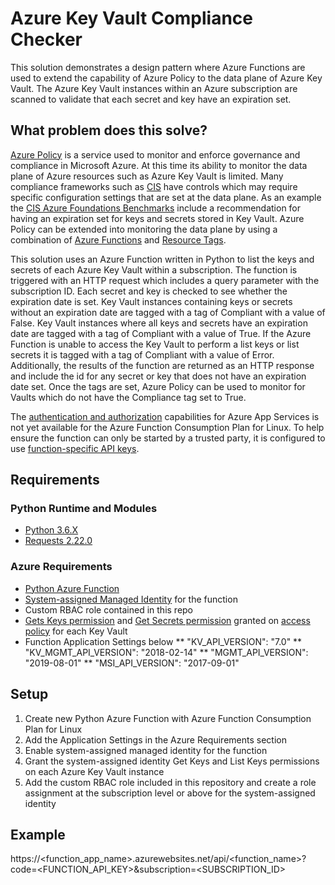 # Azure Key Vault Compliance Checker
This solution demonstrates a design pattern where Azure Functions are used to extend the capability of Azure Policy to the data plane of Azure Key Vault.  The Azure Key Vault instances within an Azure subscription are scanned to validate that each secret and key have an expiration set.

## What problem does this solve?
[Azure Policy](https://docs.microsoft.com/en-us/azure/governance/policy/overview) is a service used to monitor and enforce governance and compliance in Microsoft Azure.  At this time its ability to monitor the data plane of Azure resources such as Azure Key Vault is limited.  Many compliance frameworks such as [CIS](https://www.cisecurity.org/) have controls which may require specific configuration settings that are set at the data plane.  As an example the [CIS Azure Foundations Benchmarks](https://www.cisecurity.org/blog/cis-microsoft-azure-foundations-benchmark-v1-0-0-now-available/) include a recommendation for having an expiration set for keys and secrets stored in Key Vault.  Azure Policy can be extended into monitoring the data plane by using a combination of [Azure Functions](https://azure.microsoft.com/en-us/services/functions/) and [Resource Tags](https://docs.microsoft.com/en-us/azure/azure-resource-manager/resource-group-using-tags).

This solution uses an Azure Function written in Python to list the keys and secrets of each Azure Key Vault within a subscription.  The function is triggered with an HTTP request which includes a query parameter with the subscription ID.  Each secret and key is checked to see whether the expiration date is set.  Key Vault instances containing keys or secrets without an expiration date are tagged with a tag of Compliant with a value of False.  Key Vault instances where all keys and secrets have an expiration date are tagged with a tag of Compliant with a value of True.  If the Azure Function is unable to access the Key Vault to perform a list keys or list secrets it is tagged with a tag of Compliant with a value of Error.  Additionally, the results of the function are returned as an HTTP response and include the id for any secret or key that does not have an expiration date set.  Once the tags are set, Azure Policy can be used to monitor for Vaults which do not have the Compliance tag set to True.

The [authentication and authorization](https://docs.microsoft.com/en-us/azure/app-service/overview-authentication-authorization) capabilities for Azure App Services is not yet available for the Azure Function Consumption Plan for Linux.  To help ensure the function can only be started by a trusted party, it is configured to use [function-specific API keys](https://docs.microsoft.com/en-us/azure/app-service/overview-authentication-authorization).

## Requirements

### Python Runtime and Modules
* [Python 3.6.X](https://www.python.org/downloads/release/python-360/)
* [Requests 2.22.0](https://realpython.com/python-requests/)

### Azure Requirements
* [Python Azure Function](https://docs.microsoft.com/en-us/azure/azure-functions/functions-create-first-function-python)
* [System-assigned Managed Identity](https://docs.microsoft.com/en-us/azure/active-directory/managed-identities-azure-resources/overview) for the function
* Custom RBAC role contained in this repo
* [Gets Keys permission](https://docs.microsoft.com/en-us/rest/api/keyvault/getkeys) and [Get Secrets permission](https://docs.microsoft.com/en-us/rest/api/keyvault/getsecrets) granted on [access policy](https://docs.microsoft.com/en-us/azure/key-vault/key-vault-secure-your-key-vault) for each Key Vault
* Function Application Settings below
** "KV_API_VERSION": "7.0"
** "KV_MGMT_API_VERSION": "2018-02-14"
** "MGMT_API_VERSION": "2019-08-01"
** "MSI_API_VERSION": "2017-09-01"

## Setup
1. Create new Python Azure Function with Azure Function Consumption Plan for Linux
2. Add the Application Settings in the Azure Requirements section
3. Enable system-assigned managed identity for the function
4. Grant the system-assigned identity Get Keys and List Keys permissions on each Azure Key Vault instance
5. Add the custom RBAC role included in this repository and create a role assignment at the subscription level or above for the system-assigned identity

## Example

https://<function_app_name>.azurewebsites.net/api/<function_name>?code=<FUNCTION_API_KEY>&subscription=<SUBSCRIPTION_ID>

